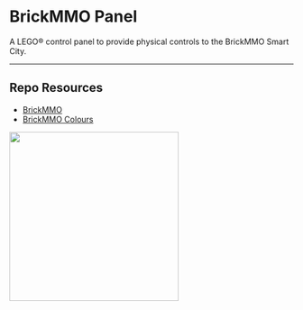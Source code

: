 # BrickMMO Panel

A LEGO® control panel to provide physical controls to the BrickMMO Smart City. 

***

## Repo Resources

* [BrickMMO](https://www.brickmmo.com/)
* [BrickMMO Colours](https://kachunk.brickmmo.com/)

<a href="https://brickmmo.com">
<img src="https://brickmmo.com/images/brickmmo-logo-horizontal.jpg" width="300">
</a>
